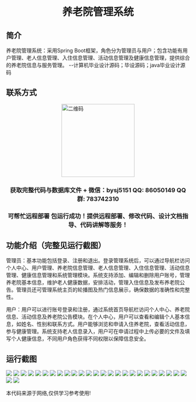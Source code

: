 <p><h1 align="center">养老院管理系统</h1></p>

## 简介
养老院管理系统：采用Spring Boot框架，角色分为管理员与用户；包含功能有用户管理、老人信息管理、入住信息管理、活动信息管理及健康信息管理，提供综合的养老院信息与服务管理。    --计算机毕业设计源码；毕设源码；java毕业设计源码


## 联系方式
<img src="https://bs-1329754181.cos.ap-shanghai.myqcloud.com/wx.jpg" alt="二维码" style="display: block; margin: 0 auto;" width="200px">
<p><h3 align="center">获取完整代码与数据库文件 + 微信：bysj5151 QQ: 86050149 QQ群: 783742310</h3></p>
<p><h3 align="center">可帮忙远程部署 包运行成功！提供远程部署、修改代码、设计文档指导、代码讲解等服务！</h3></p>

## 功能介绍（完整见运行截图）
管理员：基本功能包括登录、注册和退出。登录管理系统后，可以通过导航栏访问个人中心、用户管理、养老院信息管理、老人信息管理、入住信息管理、活动信息管理、健康信息管理和系统管理模块。系统支持添加、编辑和删除用户账号，管理养老院基本信息，维护老人健康数据，安排活动，管理入住信息及发布养老院公告。管理员还可管理系统主页的轮播图及热门信息展示，确保数据的准确性和完整性。

用户：用户可以进行账号登录和注册，通过系统首页导航栏访问个人中心、养老院信息、活动信息及养老院公告模块。在个人中心，用户可以查看和编辑个人基本信息，如姓名、性别和联系方式。用户能够浏览和申请入住养老院，查看活动信息，参与健康管理。系统支持老人信息录入，用户可在申请过程中上传必要的文件及填写个人健康信息，不同用户角色获得不同权限以保障信息安全。


## 运行截图
![](https://bs-1329754181.cos.ap-shanghai.myqcloud.com/spring/ElderlyCareManagementSystem2/img/001.jpg)
![](https://bs-1329754181.cos.ap-shanghai.myqcloud.com/spring/ElderlyCareManagementSystem2/img/002.jpg)
![](https://bs-1329754181.cos.ap-shanghai.myqcloud.com/spring/ElderlyCareManagementSystem2/img/003.jpg)
![](https://bs-1329754181.cos.ap-shanghai.myqcloud.com/spring/ElderlyCareManagementSystem2/img/004.jpg)
![](https://bs-1329754181.cos.ap-shanghai.myqcloud.com/spring/ElderlyCareManagementSystem2/img/005.jpg)
![](https://bs-1329754181.cos.ap-shanghai.myqcloud.com/spring/ElderlyCareManagementSystem2/img/006.jpg)
![](https://bs-1329754181.cos.ap-shanghai.myqcloud.com/spring/ElderlyCareManagementSystem2/img/007.jpg)
![](https://bs-1329754181.cos.ap-shanghai.myqcloud.com/spring/ElderlyCareManagementSystem2/img/008.jpg)
![](https://bs-1329754181.cos.ap-shanghai.myqcloud.com/spring/ElderlyCareManagementSystem2/img/009.jpg)
![](https://bs-1329754181.cos.ap-shanghai.myqcloud.com/spring/ElderlyCareManagementSystem2/img/010.jpg)
![](https://bs-1329754181.cos.ap-shanghai.myqcloud.com/spring/ElderlyCareManagementSystem2/img/011.jpg)
![](https://bs-1329754181.cos.ap-shanghai.myqcloud.com/spring/ElderlyCareManagementSystem2/img/012.jpg)
![](https://bs-1329754181.cos.ap-shanghai.myqcloud.com/spring/ElderlyCareManagementSystem2/img/013.jpg)
![](https://bs-1329754181.cos.ap-shanghai.myqcloud.com/spring/ElderlyCareManagementSystem2/img/014.jpg)
![](https://bs-1329754181.cos.ap-shanghai.myqcloud.com/spring/ElderlyCareManagementSystem2/img/015.jpg)
![](https://bs-1329754181.cos.ap-shanghai.myqcloud.com/spring/ElderlyCareManagementSystem2/img/016.jpg)
![](https://bs-1329754181.cos.ap-shanghai.myqcloud.com/spring/ElderlyCareManagementSystem2/img/017.jpg)
![](https://bs-1329754181.cos.ap-shanghai.myqcloud.com/spring/ElderlyCareManagementSystem2/img/018.jpg)
![](https://bs-1329754181.cos.ap-shanghai.myqcloud.com/spring/ElderlyCareManagementSystem2/img/019.jpg)
![](https://bs-1329754181.cos.ap-shanghai.myqcloud.com/spring/ElderlyCareManagementSystem2/img/020.jpg)
![](https://bs-1329754181.cos.ap-shanghai.myqcloud.com/spring/ElderlyCareManagementSystem2/img/021.jpg)
![](https://bs-1329754181.cos.ap-shanghai.myqcloud.com/spring/ElderlyCareManagementSystem2/img/022.jpg)
![](https://bs-1329754181.cos.ap-shanghai.myqcloud.com/spring/ElderlyCareManagementSystem2/img/023.jpg)
![](https://bs-1329754181.cos.ap-shanghai.myqcloud.com/spring/ElderlyCareManagementSystem2/img/024.jpg)
![](https://bs-1329754181.cos.ap-shanghai.myqcloud.com/spring/ElderlyCareManagementSystem2/img/025.jpg)
![](https://bs-1329754181.cos.ap-shanghai.myqcloud.com/spring/ElderlyCareManagementSystem2/img/026.jpg)
![](https://bs-1329754181.cos.ap-shanghai.myqcloud.com/spring/ElderlyCareManagementSystem2/img/027.jpg)

<p>本代码来源于网络,仅供学习参考使用!</p>
